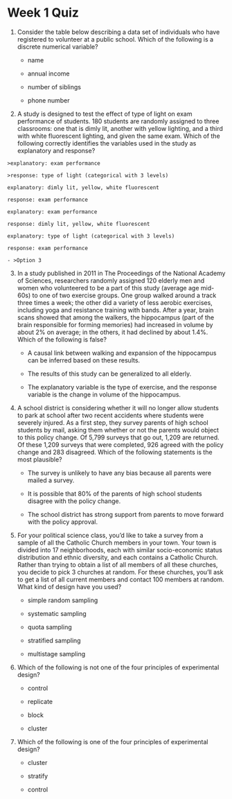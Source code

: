 # Week 1 Quiz
1. Consider the table below describing a data set of individuals who have registered to volunteer at a public school. Which of the following is a discrete numerical variable?
    - name


    - annual income


    - number of siblings


    - phone number

2. A study is designed to test the effect of type of light on exam performance of students. 180 students are randomly assigned to three classrooms: one that is dimly lit, another with yellow lighting, and a third with white fluorescent lighting, and given the same exam. Which of the following correctly identifies the variables used in the study as explanatory and response?


```
>explanatory: exam performance

>response: type of light (categorical with 3 levels)
```
```
explanatory: dimly lit, yellow, white fluorescent

response: exam performance
```
```
explanatory: exam performance

response: dimly lit, yellow, white fluorescent
```

```
explanatory: type of light (categorical with 3 levels)

response: exam performance
```
    - >Option 3
3. In a study published in 2011 in The Proceedings of the National Academy of Sciences, researchers randomly assigned 120 elderly men and women who volunteered to be a part of this study (average age mid-60s) to one of two exercise groups. One group walked around a track three times a week; the other did a variety of less aerobic exercises, including yoga and resistance training with bands. After a year, brain scans showed that among the walkers, the hippocampus (part of the brain responsible for forming memories) had increased in volume by about 2% on average; in the others, it had declined by about 1.4%. Which of the following is false?



    - A causal link between walking and expansion of the hippocampus can be inferred based on these results.


    - The results of this study can be generalized to all elderly.


    - The explanatory variable is the type of exercise, and the response variable is the change in volume of the hippocampus.

4. A school district is considering whether it will no longer allow students to park at school after two recent accidents where students were severely injured. As a first step, they survey parents of high school students by mail, asking them whether or not the parents would object to this policy change. Of 5,799 surveys that go out, 1,209 are returned. Of these 1,209 surveys that were completed, 926 agreed with the policy change and 283 disagreed. Which of the following statements is the most plausible?


    - The survey is unlikely to have any bias because all parents were mailed a survey.


    - It is possible that 80% of the parents of high school students disagree with the policy change.


    - The school district has strong support from parents to move forward with the policy approval.

5. For your political science class, you’d like to take a survey from a sample of all the Catholic Church members in your town. Your town is divided into 17 neighborhoods, each with similar socio-economic status distribution and ethnic diversity, and each contains a Catholic Church. Rather than trying to obtain a list of all members of all these churches, you decide to pick 3 churches at random. For these churches, you’ll ask to get a list of all current members and contact 100 members at random. What kind of design have you used?


    - simple random sampling


    - systematic sampling


    - quota sampling


    - stratified sampling


    - multistage sampling

6. Which of the following is not one of the four principles of experimental design?


    - control


    - replicate


    - block
    

    - cluster

7. Which of the following is one of the four principles of experimental design?


    - cluster


    - stratify


    - control
